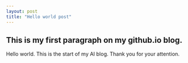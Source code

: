 ```yaml
---
layout: post
title: "Hello world post"
---
```


## This is my first paragraph on my github.io blog. 

Hello world. This is the start of my AI blog. Thank you for your attention.
